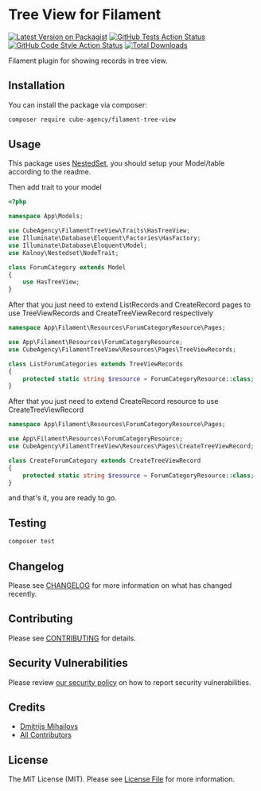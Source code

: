 # Tree View for Filament

[![Latest Version on Packagist](https://img.shields.io/packagist/v/cube-agency/filament-tree-view.svg?style=flat-square)](https://packagist.org/packages/cube-agency/filament-tree-view)
[![GitHub Tests Action Status](https://img.shields.io/github/actions/workflow/status/cube-agency/filament-tree-view/run-tests.yml?branch=main&label=tests&style=flat-square)](https://github.com/cube-agency/filament-tree-view/actions?query=workflow%3Arun-tests+branch%3Amain)
[![GitHub Code Style Action Status](https://img.shields.io/github/actions/workflow/status/cube-agency/filament-tree-view/fix-php-code-style-issues.yml?branch=main&label=code%20style&style=flat-square)](https://github.com/cube-agency/filament-tree-view/actions?query=workflow%3A"Fix+PHP+code+style+issues"+branch%3Amain)
[![Total Downloads](https://img.shields.io/packagist/dt/cube-agency/filament-tree-view.svg?style=flat-square)](https://packagist.org/packages/cube-agency/filament-tree-view)

Filament plugin for showing records in tree view.

## Installation

You can install the package via composer:

```bash
composer require cube-agency/filament-tree-view
```

## Usage
This package uses [NestedSet](https://github.com/lazychaser/laravel-nestedset), you should setup your Model/table according to the readme.

Then add trait to your model

```php
<?php

namespace App\Models;

use CubeAgency\FilamentTreeView\Traits\HasTreeView;
use Illuminate\Database\Eloquent\Factories\HasFactory;
use Illuminate\Database\Eloquent\Model;
use Kalnoy\Nestedset\NodeTrait;

class ForumCategory extends Model
{
    use HasTreeView;
}
```

After that you just need to extend ListRecords and CreateRecord pages to use TreeViewRecords and CreateTreeViewRecord respectively

```php
namespace App\Filament\Resources\ForumCategoryResource\Pages;

use App\Filament\Resources\ForumCategoryResource;
use CubeAgency\FilamentTreeView\Resources\Pages\TreeViewRecords;

class ListForumCategories extends TreeViewRecords
{
    protected static string $resource = ForumCategoryResource::class;
}
```

After that you just need to extend CreateRecord resource to use CreateTreeViewRecord

```php
namespace App\Filament\Resources\ForumCategoryResource\Pages;

use App\Filament\Resources\ForumCategoryResource;
use CubeAgency\FilamentTreeView\Resources\Pages\CreateTreeViewRecord;

class CreateForumCategory extends CreateTreeViewRecord
{
    protected static string $resource = ForumCategoryResource::class;
}
```

and that's it, you are ready to go.

## Testing

```bash
composer test
```

## Changelog

Please see [CHANGELOG](CHANGELOG.md) for more information on what has changed recently.

## Contributing

Please see [CONTRIBUTING](.github/CONTRIBUTING.md) for details.

## Security Vulnerabilities

Please review [our security policy](../../security/policy) on how to report security vulnerabilities.

## Credits

- [Dmitrijs Mihailovs](https://github.com/dmitrijs.mihailovs)
- [All Contributors](../../contributors)

## License

The MIT License (MIT). Please see [License File](LICENSE.md) for more information.
